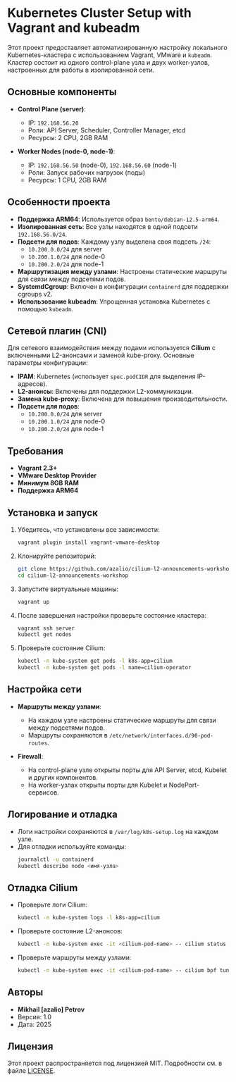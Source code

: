 # Kubernetes Cluster Setup with Vagrant and kubeadm

Этот проект предоставляет автоматизированную настройку локального Kubernetes-кластера с использованием Vagrant, VMware и `kubeadm`. Кластер состоит из одного control-plane узла и двух worker-узлов, настроенных для работы в изолированной сети.

## Основные компоненты

- **Control Plane (server)**:
  - IP: `192.168.56.20`
  - Роли: API Server, Scheduler, Controller Manager, etcd
  - Ресурсы: 2 CPU, 2GB RAM

- **Worker Nodes (node-0, node-1)**:
  - IP: `192.168.56.50` (node-0), `192.168.56.60` (node-1)
  - Роли: Запуск рабочих нагрузок (поды)
  - Ресурсы: 1 CPU, 2GB RAM

## Особенности проекта

- **Поддержка ARM64**: Используется образ `bento/debian-12.5-arm64`.
- **Изолированная сеть**: Все узлы находятся в одной подсети `192.168.56.0/24`.
- **Подсети для подов**: Каждому узлу выделена своя подсеть `/24`:
  - `10.200.0.0/24` для server
  - `10.200.1.0/24` для node-0
  - `10.200.2.0/24` для node-1
- **Маршрутизация между узлами**: Настроены статические маршруты для связи между подсетями подов.
- **SystemdCgroup**: Включен в конфигурации `containerd` для поддержки cgroups v2.
- **Использование kubeadm**: Упрощенная установка Kubernetes с помощью `kubeadm`.

## Сетевой плагин (CNI)

Для сетевого взаимодействия между подами используется **Cilium** с включенными L2-анонсами и заменой kube-proxy. Основные параметры конфигурации:

- **IPAM**: Kubernetes (использует `spec.podCIDR` для выделения IP-адресов).
- **L2-анонсы**: Включены для поддержки L2-коммуникации.
- **Замена kube-proxy**: Включена для повышения производительности.
- **Подсети для подов**:
  - `10.200.0.0/24` для server
  - `10.200.1.0/24` для node-0
  - `10.200.2.0/24` для node-1

## Требования

- **Vagrant 2.3+**
- **VMware Desktop Provider**
- **Минимум 8GB RAM**
- **Поддержка ARM64**

## Установка и запуск

1. Убедитесь, что установлены все зависимости:
   ```bash
   vagrant plugin install vagrant-vmware-desktop
   ```

2. Клонируйте репозиторий:
   ```bash
   git clone https://github.com/azalio/cilium-l2-announcements-workshop.git
   cd cilium-l2-announcements-workshop
   ```

3. Запустите виртуальные машины:
   ```bash
   vagrant up
   ```

4. После завершения настройки проверьте состояние кластера:
   ```bash
   vagrant ssh server
   kubectl get nodes
   ```

5. Проверьте состояние Cilium:
   ```bash
   kubectl -n kube-system get pods -l k8s-app=cilium
   kubectl -n kube-system get pods -l name=cilium-operator
   ```

## Настройка сети

- **Маршруты между узлами**:
  - На каждом узле настроены статические маршруты для связи между подсетями подов.
  - Маршруты сохраняются в `/etc/network/interfaces.d/90-pod-routes`.

- **Firewall**:
  - На control-plane узле открыты порты для API Server, etcd, Kubelet и других компонентов.
  - На worker-узлах открыты порты для Kubelet и NodePort-сервисов.

## Логирование и отладка

- Логи настройки сохраняются в `/var/log/k8s-setup.log` на каждом узле.
- Для отладки используйте команды:
  ```bash
  journalctl -u containerd
  kubectl describe node <имя-узла>
  ```

## Отладка Cilium

- Проверьте логи Cilium:
  ```bash
  kubectl -n kube-system logs -l k8s-app=cilium
  ```

- Проверьте состояние L2-анонсов:
  ```bash
  kubectl -n kube-system exec -it <cilium-pod-name> -- cilium status
  ```

- Проверьте маршруты между узлами:
  ```bash
  kubectl -n kube-system exec -it <cilium-pod-name> -- cilium bpf tunnel list
  ```

## Авторы

- **Mikhail [azalio] Petrov**
- Версия: 1.0
- Дата: 2025

## Лицензия

Этот проект распространяется под лицензией MIT. Подробности см. в файле [LICENSE](LICENSE).
